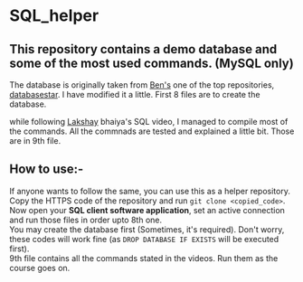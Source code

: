 # SQL_helper
This repository contains a demo database and some of the most used commands. (MySQL only)
--
The database is originally taken from [Ben's](https://github.com/bbrumm) one of the top repositories, [databasestar](https://github.com/bbrumm/databasestar). I have modified it a little. First 8 files are to create the database.

while following [Lakshay](https://www.linkedin.com/in/lakshayk12/) bhaiya's SQL video, I managed to compile most of the commands. All the commnads are tested and explained a little bit. Those are in 9th file.

How to use:-
--
If anyone wants to follow the same, you can use this as a helper repository. <br/>
Copy the HTTPS code of the repository and run `git clone <copied_code>`. <br/>
Now open your **SQL client software application**, set an active connection and run those files in order upto 8th one. <br/>
You may create the database first (Sometimes, it's required). Don't worry, these codes will work fine (as `DROP DATABASE IF EXISTS` will be executed first).<br/>
9th file contains all the commands stated in the videos. Run them as the course goes on.



